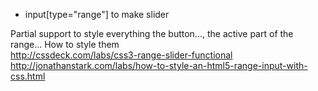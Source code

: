 * input[type="range"] to make slider

Partial support to style everything the button..., the active part of the range... 
How to style them   
http://cssdeck.com/labs/css3-range-slider-functional   
http://jonathanstark.com/labs/how-to-style-an-html5-range-input-with-css.html
